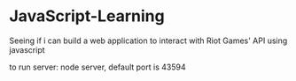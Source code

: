 # JavaScript-Learning

Seeing if i can build a web application to interact with Riot Games' API using javascript

to run server: node server, default port is 43594
